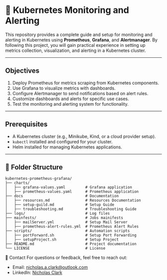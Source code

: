 # 🔔 Kubernetes Monitoring and Alerting

This repository provides a complete guide and setup for monitoring and alerting in Kubernetes using **Prometheus**, **Grafana**, and **Alertmanager**. By following this project, you will gain practical experience in setting up metrics collection, visualization, and alerting in a Kubernetes cluster.

---

## **Objectives**

1. Deploy Prometheus for metrics scraping from Kubernetes components.
2. Use Grafana to visualize metrics with dashboards.
3. Configure Alertmanager to send notifications based on alert rules.
4. Customize dashboards and alerts for specific use cases.
5. Test the monitoring and alerting system for functionality.

---

## **Prerequisites**

- A Kubernetes cluster (e.g., Minikube, Kind, or a cloud provider setup).
- `kubectl` installed and configured for your cluster.
- Helm installed for managing Kubernetes applications.

---

## 📁 Folder Structure
```plaintext
kubernetes-prometheus-grafana/
├── charts/
│   ├── grafana-values.yaml         # Grafana application
│   ├── prometheus-values.yaml      # Prometheus application
├── docs                            # Documentation
│   ├── resources.md                # Resources Documentation
│   ├── setup-guild.md              # Setup Guide
│   ├── troubleshooting.md          # Troubleshooting Guide
├── logs/                           # Log files
├── mainfests/                      # Jobs mainifests
│   ├── mailServer.yml              # Setup Mail Server
│   ├── prometheus-alert-rules.yml  # Prometheus Alert Rules
├── scripts/                        # Automation scripts
│   ├── portForward.sh              # Setup Port Forwarding
│   ├── setupProject.sh             # Setup Project
├── README.md                       # Project documentation
└── LICENSE                         # License
```

📧 Contact
For questions or feedback, feel free to reach out:

- Email: nicholas.a.clark@outlook.com
- LinkedIn: [Nicholas Clark](https://www.linkedin.com/in/nicholas-a-clark/)